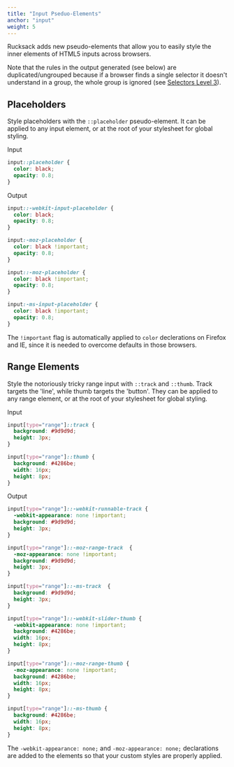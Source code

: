 ```yaml
---
title: "Input Pseduo-Elements"
anchor: "input"
weight: 5
---
```

Rucksack adds new pseudo-elements that allow you to easily style the inner elements of HTML5 inputs across browsers.

Note that the rules in the output generated (see below) are duplicated/ungrouped because if a browser finds a single selector it doesn't understand in a group, the whole group is ignored (see [Selectors Level 3](http://www.w3.org/TR/selectors/#Conformance)).

## Placeholders
Style placeholders with the `::placeholder` pseudo-element. It can be applied to any input element, or at the root of your stylesheet for global styling.

Input
```css
input::placeholder {
  color: black;
  opacity: 0.8;
}
```
Output
```css
input::-webkit-input-placeholder {
  color: black;
  opacity: 0.8;
}

input:-moz-placeholder {
  color: black !important;
  opacity: 0.8;
}

input::-moz-placeholder {
  color: black !important;
  opacity: 0.8;
}

input:-ms-input-placeholder {
  color: black !important;
  opacity: 0.8;
}
```

The `!important` flag is automatically applied to `color` declerations on Firefox and IE, since it is needed to overcome defaults in those browsers.

## Range Elements
Style the notoriously tricky range input with `::track` and `::thumb`. Track targets the 'line', while thumb targets the 'button'. They can be applied to any range element, or at the root of your stylesheet for global styling.

Input
```css
input[type="range"]::track {
  background: #9d9d9d;
  height: 3px;
}

input[type="range"]::thumb {
  background: #4286be;
  width: 16px;
  height: 8px;
}
```
Output
```css
input[type="range"]::-webkit-runnable-track {
  -webkit-appearance: none !important;
  background: #9d9d9d;
  height: 3px;
}

input[type="range"]::-moz-range-track  {
  -moz-appearance: none !important;
  background: #9d9d9d;
  height: 3px;
}

input[type="range"]::-ms-track  {
  background: #9d9d9d;
  height: 3px;
}

input[type="range"]::-webkit-slider-thumb {
  -webkit-appearance: none !important;
  background: #4286be;
  width: 16px;
  height: 8px;
}

input[type="range"]::-moz-range-thumb {
  -moz-appearance: none !important;
  background: #4286be;
  width: 16px;
  height: 8px;
}

input[type="range"]::-ms-thumb {
  background: #4286be;
  width: 16px;
  height: 8px;
}
```

The `-webkit-appearance: none;` and `-moz-appearance: none;` declarations are added to the elements so that your custom styles are properly applied.
